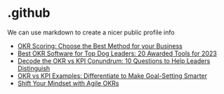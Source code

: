 # .github
We can use markdown to create a nicer public profile info
 <!-- BLOG-POST-LIST:START -->
- [OKR Scoring: Choose the Best Method for your Business](https://blog.weekdone.com/okr-scoring/)
- [Best OKR Software for Top Dog Leaders: 20 Awarded Tools for 2023](https://blog.weekdone.com/best-okr-software/)
- [Decode the OKR vs KPI Conundrum: 10 Questions to Help Leaders Distinguish](https://blog.weekdone.com/okr-vs-kpi/)
- [OKR vs KPI Examples: Differentiate to Make Goal-Setting Smarter](https://blog.weekdone.com/okr-kpi-examples/)
- [Shift Your Mindset with Agile OKRs](https://blog.weekdone.com/okr-agile/)
<!-- BLOG-POST-LIST:END -->
